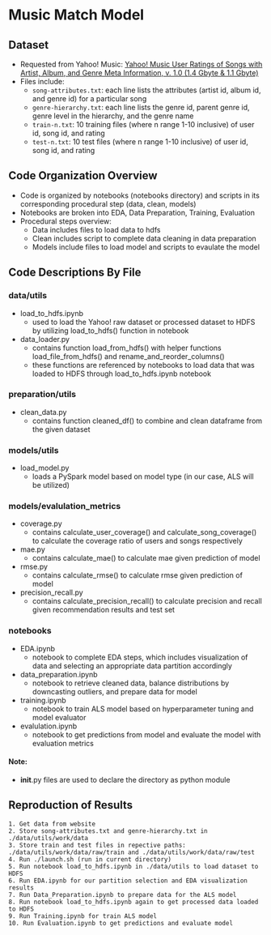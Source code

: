 # Music Match Model

## Dataset
- Requested from Yahoo! Music: [Yahoo! Music User Ratings of Songs with Artist, Album, and Genre Meta Information, v. 1.0 (1.4 Gbyte & 1.1 Gbyte)](https://webscope.sandbox.yahoo.com/catalog.php?datatype=r&did=2)
- Files include:
    - `song-attributes.txt`: each line lists the attributes (artist id, album id, and genre id) for a particular song
    - `genre-hierarchy.txt`: each line lists the genre id, parent genre id, genre level in the hierarchy, and the genre name
    - `train-n.txt`: 10 training files (where n range 1-10 inclusive) of user id, song id, and rating
    - `test-n.txt`: 10 test files (where n range 1-10 inclusive) of user id, song id, and rating

## Code Organization Overview
  - Code is organized by notebooks (notebooks directory) and scripts in its corresponding procedural step (data, clean, models)
  - Notebooks are broken into EDA, Data Preparation, Training, Evaluation
  - Procedural steps overview:
      - Data includes files to load data to hdfs
      - Clean includes script to complete data cleaning in data preparation
      - Models include files to load model and scripts to evaulate the model

## Code Descriptions By File
### data/utils
  - load_to_hdfs.ipynb
      - used to load the Yahoo! raw dataset or processed dataset to HDFS by utilizing load_to_hdfs() function in notebook
  - data_loader.py
      - contains function load_from_hdfs() with helper functions load_file_from_hdfs() and rename_and_reorder_columns()
      - these functions are referenced by notebooks to load data that was loaded to HDFS through load_to_hdfs.ipynb notebook
### preparation/utils
  - clean_data.py
      - contains function cleaned_df() to combine and clean dataframe from the given dataset
### models/utils
  - load_model.py
      - loads a PySpark model based on model type (in our case, ALS will be utilized)
### models/evalulation_metrics
  - coverage.py
      - contains calculate_user_coverage() and calculate_song_coverage() to calculate the coverage ratio of users and songs respectively
  - mae.py
      - contains calculate_mae() to calculate mae given prediction of model
  - rmse.py
      - contains calculate_rmse() to calculate rmse given prediction of model
  - precision_recall.py
      - contains calculate_precision_recall() to calculate precision and recall given recommendation results and test set
### notebooks
  - EDA.ipynb
      - notebook to complete EDA steps, which includes visualization of data and selecting an appropriate data partition accordingly
  - data_preparation.ipynb
      - notebook to retrieve cleaned data, balance distributions by downcasting outliers, and prepare data for model 
  - training.ipynb
      - notebook to train ALS model based on hyperparameter tuning and model evaluator
  - evalulation.ipynb
      - notebook to get predictions from model and evaluate the model with evaluation metrics
#### Note: 
- __init__.py files are used to declare the directory as python module
  
## Reproduction of Results
    1. Get data from website
    2. Store song-attributes.txt and genre-hierarchy.txt in ./data/utils/work/data
    3. Store train and test files in repective paths: ./data/utils/work/data/raw/train and ./data/utils/work/data/raw/test
    4. Run ./launch.sh (run in current directory)
    5. Run notebook load_to_hdfs.ipynb in ./data/utils to load dataset to HDFS
    6. Run EDA.ipynb for our partition selection and EDA visualization results
    7. Run Data_Preparation.ipynb to prepare data for the ALS model
    8. Run notebook load_to_hdfs.ipynb again to get processed data loaded to HDFS
    9. Run Training.ipynb for train ALS model
    10. Run Evaluation.ipynb to get predictions and evaluate model
    
